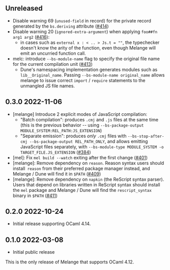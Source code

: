 Unreleased
---------------

- Disable warning 69 (`unused-field` in record) for the private record
  generated by the `bs.deriving` attribute
  ([#414](https://github.com/melange-re/melange/pull/414))
- Disable warning 20 (`ignored-extra-argument`) when applying
  `foo##fn arg1 arg2`
  ([#416](https://github.com/melange-re/melange/pull/416)):
  - in cases such as `external x : < .. > Js.t = ""`, the typechecker doesn't
    know the arity of the function, even though Melange will emit an uncurried
    function call.
- melc: introduce `--bs-module-name` flag to specify the original file name for
  the current compilation unit
  ([#413](https://github.com/melange-re/melange/pull/413))
  - Dune's namespacing implementation generates modules such as
    `lib__Original_name`. Passing `--bs-module-name original_name` allows
    melange to issue correct `import` / `require` statements to the unmangled
    JS file names.

0.3.0 2022-11-06
---------------

- [melange] Introduce 2 explicit modes of JavaScript compilation:
  - "Batch compilation": produces `.cmj` and `.js` files at the same time (this
    is the previous behavior -- using `--bs-package-output
    MODULE_SYSTEM:REL_PATH:JS_EXTENSION`)
  - "Separate emission": produces _only_ `.cmj` files with `--bs-stop-after-cmj
    --bs-package-output REL_PATH_ONLY`, and allows emitting JavaScript files
    separately, with `--bs-module-type MODULE_SYSTEM -o
    TARGET_FILE.JS_EXTENSION`
  ([#384](https://github.com/melange-re/melange/pull/384))
- [mel]: Fix `mel build --watch` exiting after the first change
  ([#401](https://github.com/melange-re/melange/pull/401))
- [melange]: Remove dependency on `reason`. Reason syntax users should install`
  reason` from their preferred package manager instead, and Melange / Dune will
  find it in `$PATH` ([#409](https://github.com/melange-re/melange/pull/409))
- [melange]: Remove dependency on `napkin` (the ReScript syntax parser). Users
  that depend on libraries written in ReScript syntax should install the `mel`
  package and Melange / Dune will find the `rescript_syntax` binary in `$PATH`
  ([#411](https://github.com/melange-re/melange/pull/411))

0.2.0 2022-10-24
--------------

- Initial release supporting OCaml 4.14.

0.1.0 2022-03-08
--------------

- Initial public release

This is the only release of Melange that supports OCaml 4.12.

